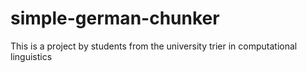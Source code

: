 # simple-german-chunker
This is a project by students from the university trier in computational linguistics
